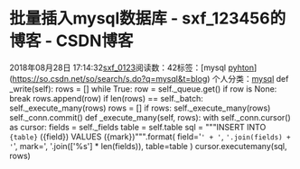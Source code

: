 # 批量插入mysql数据库 - sxf_123456的博客 - CSDN博客
2018年08月28日 17:14:32[sxf_0123](https://me.csdn.net/sxf_123456)阅读数：42标签：[mysql																[pyhton](https://so.csdn.net/so/search/s.do?q=pyhton&t=blog)](https://so.csdn.net/so/search/s.do?q=mysql&t=blog)
个人分类：[mysql](https://blog.csdn.net/sxf_123456/article/category/7122238)
def _write(self):
    rows = []
    while True:
        row = self._queue.get()
        if row is None:
            break
        rows.append(row)
        if len(rows) == self._batch:
            self._execute_many(rows)
            rows = []
    if rows:
        self._execute_many(rows)
    self._conn.commit()
def _execute_many(self, rows):
    with self._conn.cursor() as cursor:
        fields = self._fields
        table = self.table
        sql = """INSERT INTO `{table}` ({field}) VALUES ({mark})""".format(
            field='`' + '`, `'.join(fields) + '`',
            mark=', '.join(['%s'] * len(fields)),
            table=table
        )
        cursor.executemany(sql, rows)

